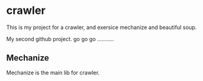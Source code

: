 crawler
=======

This is my project for a crawler, and exersice mechanize and beautiful soup.

My second github project. go go go ...........

Mechanize
----------
Mechanize is the main lib for crawler.
